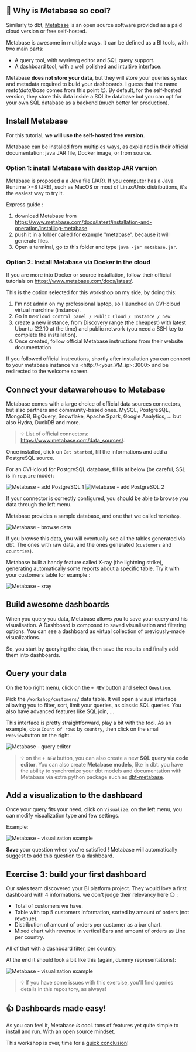 ## :tiger: Why is Metabase so cool?

Similarly to dbt, [Metabase](https://www.metabase.com) is an open source software provided as a paid cloud version or free self-hosted.

Metabase is awesome in multiple ways. It can be defined as a BI tools, with two main parts:

- A query tool, with wysiwyg editor and SQL query support.
- A dashboard tool, with a well polished and intuitive interface.

Metabase **does not store your data**, but they will store your queries syntax and metadata required to build your dashboards. I guess that the name *meta(data)base* comes from this point :wink:.
By default, for the self-hosted version, they store this data inside a SQLite database but you can opt for your own SQL database as a backend (much better for production). 

## Install Metabase

For this tutorial, **we will use the self-hosted free version**.

Metabase can be installed from multiples ways, as explained in their official documentation: java JAR file, Docker image, or from source.  

### Option 1: install Metabase with desktop JAR version

Metabase is proposed a a Java file (JAR). If you computer has a Java Runtime >=8 (JRE), such as MacOS or most of Linux/Unix distributions, it's the easiest way to try it.

Express guide : 

1. download Metabase from <https://www.metabase.com/docs/latest/installation-and-operation/installing-metabase>
2. push it in a folder called for example "metabase". because it will generate files.
3. Open a terminal, go to this folder and type `java -jar metabase.jar`.


### Option 2: Install Metabase via Docker in the cloud

If you are more into Docker or source installation, follow their official tutorials on 
<https://www.metabase.com/docs/latest/>.

This is the option selected for this workshop on my side, by doing this:

1. I'm not admin on my professional laptop, so I launched an OVHcloud virtual marchine (instance).
2. Go in `OVHcloud Control panel / Public Cloud / Instance / new`.
3. create a new instance, from Discovery range (the cheapest) with latest Ubuntu (22.10 at the time) and public network (you need a SSH key to complete the installation).
4. Once created, follow official Metabase instructions from their website documentation

If you followed official instrcutions, shortly after installation you can connect to your metabase instance via <http://<your_VM_ip>:3000> and be redirected to the welcome screen.


## Connect your datawarehouse to Metabase

Metabase comes with a large choice of official data sources connectors, but also partners and community-based ones.
MySQL, PostgreSQL, MongoDB, BigQuery, Snowflake, Apache Spark, Google Analytics, ... but also Hydra, DuckDB and more.

> :bulb: List of official connectors: <https://www.metabase.com/data_sources/>.

Once installed, click on `Get started`, fill the informations and add a PostgreSQL source.

For an OVHcloud for PostgreSQL database, fill is at below (be careful, SSL is in `require` mode):

![Metabase - add PostgreSQL 1](img/metabase1.png)
![Metabase - add PostgreSQL 2](img/metabase2.png)

If your connector is correctly configured, you should be able to browse you data through the left menu.

Metabase provides a sample database, and one that we called `Workshop`.

![Metabase - browse data](img/metabase3.png)

If you browse this data, you will eventually see all the tables generated via dbt.
The ones with raw data, and the ones generated (`customers` and `countries`).

Metabase built a handy feature called X-ray (the lightning strike), generating automatically some reports about a specific table.
Try it with your customers table for example :

![Metabase - xray](img/metabase4.png)


## Build awesome dashboards

When you query you data, Metabase allows you to save your query and his visualisation. 
A Dashboard is composed to saved visualisation and filtering options. 
You can see a dashboard as virtual collection of previously-made visualizations. 

So, you start by querying the data, then save the results and finally add them into dashboards.

## Query your data

On the top right menu, click on the `+ NEW` button and select `Question`.

Pick the `/Workshop/customers/` data table. It will open a visual interface allowing you to filter, sort, limit your queries, as classic SQL queries. You also have advanced features like SQL join, ...

This interface is pretty straightforward, play a bit with the tool.
As an example, do a `Count of rows` by `country`, then click on the small `Preview`button on the right.

![Metabase - query editor](img/metabase6.png)

> :bulb: on the `+ NEW` button, you can also create a new **SQL query via code editor**. You can also create **Metabase models**, like in dbt. you have the ability to synchronize your dbt models and documentation with Metabase via extra python package such as [dbt-metabase](https://github.com/gouline/dbt-metabase).

## Add a visualization to the dashboard

Once your query fits your need, click on `Visualize`. on the left menu, you can modify visualization type and few settings.

Example:

![Metabase - visualization example](img/metabase7.png)

**Save** your question when you're satisfied ! Metabase will automatically suggest to add this question to a dashboard.

## Exercise 3: build your first dashboard

Our sales team discovered your BI platform project. They would love a first dashboard with 4 informations. we don't judge their relevancy here :wink: :

- Total of customers we have.
- Table with top 5 customers information, sorted by amount of orders (not revenue).
- Distribution of amount of orders per customer as a bar chart.
- Mixed chart with revenue in vertical Bars and amount of orders as Line per country.

All of that with a dashboard filter, per country.

At the end it should look a bit like this (again, dummy representations):

![Metabase - visualization example](img/metabase8.png)

> :bulb: If you have some issues with this exercise, you'll find queries details in this repository, as always!

## :thumbsup: Dashboards made easy!

As you can feel it, Metabase *is* cool. tons of features yet quite simple to install and run. With an open source mindset.

This workshop is over, time for a [quick conclusion](part6conclusion.md)!